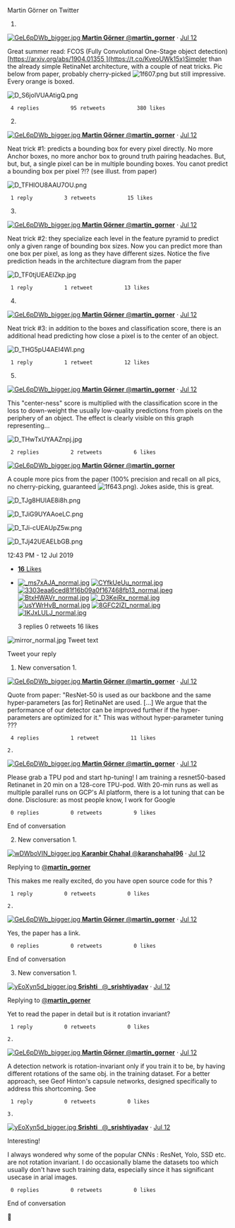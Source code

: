 Martin Görner on Twitter

1.

 [![GeL6pDWb_bigger.jpg](../_resources/ef73b28459dbbb80c238b9931bf1e912.jpg)    **Martin Görner**‏ @**martin_gorner**](https://twitter.com/martin_gorner)  ·  [Jul 12](https://twitter.com/martin_gorner/status/1149749548471877632)

Great summer read: FCOS (Fully Convolutional One-Stage object detection)[https://arxiv.org/abs/1904.01355 ](https://t.co/KveoUWk15x)Simpler than the already simple RetinaNet architecture, with a couple of neat tricks. Pic below from paper, probably cherry-picked ![1f607.png](../_resources/e53e385a68363a25f1eccc9a6a6bb14b.png) but still impressive. Every orange is boxed.

 ![D_S6jolVUAAtigQ.png](../_resources/0b647e3d00d3992c2ef78bae8c26e331.png)

     4 replies          95 retweets          380 likes

2.

 [![GeL6pDWb_bigger.jpg](../_resources/ef73b28459dbbb80c238b9931bf1e912.jpg)    **Martin Görner**‏ @**martin_gorner**](https://twitter.com/martin_gorner)  ·  [Jul 12](https://twitter.com/martin_gorner/status/1149760611519123457)

Neat trick #1: predicts a bounding box for every pixel directly. No more Anchor boxes, no more anchor box to ground truth pairing headaches. But, but, but, a single pixel can be in multiple bounding boxes. You canot predict a bounding box per pixel ?!? (see illust. from paper)

 ![D_TFHlOU8AAU7OU.png](../_resources/053655232483b5090d81c718db40ca04.png)

     1 reply          3 retweets          15 likes

3.

 [![GeL6pDWb_bigger.jpg](../_resources/ef73b28459dbbb80c238b9931bf1e912.jpg)    **Martin Görner**‏ @**martin_gorner**](https://twitter.com/martin_gorner)  ·  [Jul 12](https://twitter.com/martin_gorner/status/1149761769969074176)

Neat trick #2: they specialize each level in the feature pyramid to predict only a given range of bounding box sizes. Now you can predict more than one box per pixel, as long as they have different sizes. Notice the five prediction heads in the architecture diagram from the paper

 ![D_TF0tjUEAElZkp.jpg](../_resources/3e5fd431bcd056d0d5284ad3b86c8c3e.jpg)

     1 reply          1 retweet          13 likes

4.

 [![GeL6pDWb_bigger.jpg](../_resources/ef73b28459dbbb80c238b9931bf1e912.jpg)    **Martin Görner**‏ @**martin_gorner**](https://twitter.com/martin_gorner)  ·  [Jul 12](https://twitter.com/martin_gorner/status/1149762795228954624)

Neat trick #3: in addition to the boxes and classification score, there is an additional head predicting how close a pixel is to the center of an object.

 ![D_THG5pU4AEI4Wl.png](../_resources/3a557d44786d71c86dab95caf463e8ae.png)

     1 reply          1 retweet          12 likes

5.

 [![GeL6pDWb_bigger.jpg](../_resources/ef73b28459dbbb80c238b9931bf1e912.jpg)    **Martin Görner**‏ @**martin_gorner**](https://twitter.com/martin_gorner)  ·  [Jul 12](https://twitter.com/martin_gorner/status/1149763504452198402)

This "center-ness" score is multiplied with the classification score in the loss to down-weight the usually low-quality predictions from pixels on the periphery of an object. The effect is clearly visible on this graph representing...

 ![D_THwTxUYAAZnpj.jpg](../_resources/c31e1d74d1be96c75d5fec5b57b6ba09.jpg)

     2 replies          2 retweets          6 likes

 [![GeL6pDWb_bigger.jpg](../_resources/ef73b28459dbbb80c238b9931bf1e912.jpg)    **Martin Görner**‏ @**martin_gorner**](https://twitter.com/martin_gorner)

A couple more pics from the paper (100% precision and recall on all pics, no cherry-picking, guaranteed ![1f643.png](../_resources/3f78478e42a277e1a57abeb0f1d36cb4.png)). Jokes aside, this is great.

 ![D_TJg8HUIAE8i8h.png](../_resources/3213cb2a84e64ec172bc561106bcc98b.png)

 ![D_TJiG9UYAAoeLC.png](../_resources/a73282c6e55ac1829b249b0f286f8bcc.png)

 ![D_TJi-cUEAUpZ5w.png](../_resources/e7c653faf8a87af9573edb2b910bbada.png)

 ![D_TJj42UEAELbGB.png](../_resources/7e2eb4e499fcfdc915284d513b2efdf9.png)

   12:43 PM - 12 Jul 2019

- [**16** Likes]()

- [![_ms7xAJA_normal.jpg](../_resources/b87012a910a3c2c366e57792a6303421.jpg)](https://twitter.com/guerwan)  [![CYfkUeUu_normal.jpg](../_resources/cf2be97138650c127eaba4ae98c26bca.jpg)](https://twitter.com/NicoChauvin74)  [![3303eaa6ced81f16b09a0f167468fb13_normal.jpeg](../_resources/7cfa9183acdf6026fd93ac83ff3db484.jpg)](https://twitter.com/imoracle)  [![BtxHWAVr_normal.jpg](../_resources/374550c40cd582092b119571df52c9d6.jpg)](https://twitter.com/AtlasMachiavel1)  [![_D3KeiRx_normal.jpg](../_resources/0f7416a719f6aadbb759b454c786e1d7.jpg)](https://twitter.com/evyborov)  [![usYWrHvB_normal.jpg](../_resources/e578cc0c0f397b62edcce4345491f1a9.jpg)](https://twitter.com/Rajesh23MD)  [![8GFC2IZI_normal.jpg](../_resources/ad89922756524109c79738244d4a503d.jpg)](https://twitter.com/Alex_da_Cunha)  [![IKJxLULJ_normal.jpg](../_resources/70d02efbc61e3e7b477201bfeacad10f.jpg)](https://twitter.com/Just_curiousPM)

     3 replies          0 retweets          16 likes

 ![mirror_normal.jpg](../_resources/a57789cc4b587ff517bf3cb07c9dd8d6.jpg)  Tweet text

Tweet your reply

1.
   New conversation
    1.

 [![GeL6pDWb_bigger.jpg](../_resources/ef73b28459dbbb80c238b9931bf1e912.jpg)    **Martin Görner**‏ @**martin_gorner**](https://twitter.com/martin_gorner)  ·  [Jul 12](https://twitter.com/martin_gorner/status/1149768850184916992)

Quote from paper: "ResNet-50 is used as our backbone and the same hyper-parameters [as for] RetinaNet are used. [...] We argue that the performance of our detector can be improved further if the hyper-parameters are optimized for it." This was without hyper-parameter tuning ???

     4 replies          1 retweet          11 likes

    2.

 [![GeL6pDWb_bigger.jpg](../_resources/ef73b28459dbbb80c238b9931bf1e912.jpg)    **Martin Görner**‏ @**martin_gorner**](https://twitter.com/martin_gorner)  ·  [Jul 12](https://twitter.com/martin_gorner/status/1149770799982583808)

Please grab a TPU pod and start hp-tuning! I am training a resnet50-based Retinanet in 20 min on a 128-core TPU-pod. With 20-min runs as well as multiple parallel runs on GCP's AI platform, there is a lot tuning that can be done. Disclosure: as most people know, I work for Google

     0 replies          0 retweets          9 likes

 End of conversation

2.
   New conversation
    1.

 [![wDWboVIN_bigger.jpg](../_resources/a786996fda8a1a905096a32b1201389e.jpg)    **Karanbir Chahal**‏ @**karanchahal96**](https://twitter.com/karanchahal96)  ·  [Jul 12](https://twitter.com/karanchahal96/status/1149788555310485506)

Replying to [@**martin_gorner**](https://twitter.com/martin_gorner)

This makes me really excited, do you have open source code for this ?

     1 reply          0 retweets          0 likes

    2.

 [![GeL6pDWb_bigger.jpg](../_resources/ef73b28459dbbb80c238b9931bf1e912.jpg)    **Martin Görner**‏ @**martin_gorner**](https://twitter.com/martin_gorner)  ·  [Jul 12](https://twitter.com/martin_gorner/status/1149791544410402816)

Yes, the paper has a link.

     0 replies          0 retweets          0 likes

 End of conversation

3.
   New conversation
    1.

 [![yEoXyn5d_bigger.jpg](../_resources/81ddf4a4346006b2a5edd06d2848531b.jpg)    **Srishti  ‍**‏ @**_srishtiyadav**](https://twitter.com/_srishtiyadav)  ·  [Jul 12](https://twitter.com/_srishtiyadav/status/1149769922265808896)

Replying to [@**martin_gorner**](https://twitter.com/martin_gorner)

Yet to read the paper in detail but is it rotation invariant?

     1 reply          0 retweets          0 likes

    2.

 [![GeL6pDWb_bigger.jpg](../_resources/ef73b28459dbbb80c238b9931bf1e912.jpg)    **Martin Görner**‏ @**martin_gorner**](https://twitter.com/martin_gorner)  ·  [Jul 12](https://twitter.com/martin_gorner/status/1149772393197363200)

A detection network is rotation-invariant only if you train it to be, by having different rotations of the same obj. in the training dataset. For a better approach, see Geof Hinton's capsule networks, designed specifically to address this shortcoming. See

     1 reply          0 retweets          0 likes

    3.

 [![yEoXyn5d_bigger.jpg](../_resources/81ddf4a4346006b2a5edd06d2848531b.jpg)    **Srishti  ‍**‏ @**_srishtiyadav**](https://twitter.com/_srishtiyadav)  ·  [Jul 12](https://twitter.com/_srishtiyadav/status/1149774030406242304)

Interesting!

I always wondered why some of the popular CNNs : ResNet, Yolo, SSD etc. are not rotation invariant. I do occasionally blame the datasets too which usually don't have such training data, especially since it has significant usecase in arial images.

     0 replies          0 retweets          0 likes

 End of conversation

 